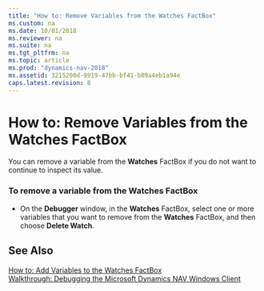 ```yaml
---
title: "How to: Remove Variables from the Watches FactBox"
ms.custom: na
ms.date: 10/01/2018
ms.reviewer: na
ms.suite: na
ms.tgt_pltfrm: na
ms.topic: article
ms.prod: "dynamics-nav-2018"
ms.assetid: 3215200d-9919-47bb-bf41-b09a4eb1a94e
caps.latest.revision: 8
---
```

# How to: Remove Variables from the Watches FactBox
You can remove a variable from the **Watches** FactBox if you do not want to continue to inspect its value.  
  
### To remove a variable from the Watches FactBox  
  
-   On the **Debugger** window, in the **Watches** FactBox, select one or more variables that you want to remove from the **Watches** FactBox, and then choose **Delete Watch**.  
  
## See Also  
 [How to: Add Variables to the Watches FactBox](How-to--Add-Variables-to-the-Watches-FactBox.md)   
 [Walkthrough: Debugging the Microsoft Dynamics NAV Windows Client](Walkthrough--Debugging-the-Microsoft-Dynamics-NAV-Windows-Client.md)
